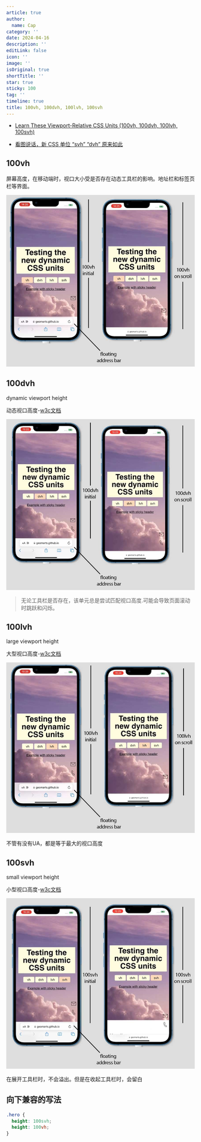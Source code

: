 ```yaml
---
article: true
author:
  name: Cap
category: ''
date: 2024-04-16
description: ''
editLink: false
icon: ''
image: ''
isOriginal: true
shortTitle: ''
star: true
sticky: 100
tag: ''
timeline: true
title: 100vh, 100dvh, 100lvh, 100svh
---
```





- [Learn These Viewport-Relative CSS Units (100vh, 100dvh, 100lvh, 100svh)](https://webdesign.tutsplus.com/learn-these-viewport-relative-css-units-100vh-100dvh-100lvh-100svh--cms-108537t)

- [看图说话，新 CSS 单位 “svh” “dvh” 原来如此](https://juejin.cn/post/7172332295058751496?searchId=2024041610280856F4151AFCFD08FCCE78)

## 100vh

屏幕高度，在移动端时，视口大小受是否存在动态工具栏的影响。地址栏和标签页栏等界面。

![alt text](image.png)

## 100dvh

dynamic viewport height

动态视口高度-[w3c文档](https://www.w3.org/TR/css-values-4/#dynamic-viewport-size)

![alt text](image-1.png)

> 无论工具栏是否存在，该单元总是尝试匹配视口高度.可能会导致页面滚动时跳跃和闪烁。

## 100lvh

large viewport height

大型视口高度-[w3c文档](https://www.w3.org/TR/css-values-4/#large-viewport-size)

![alt text](image-2.png)

不管有没有UA，都是等于最大的视口高度

## 100svh

small viewport height

小型视口高度-[w3c文档](https://www.w3.org/TR/css-values-4/#small-viewport-size)

![alt text](image-3.png)

在展开工具栏时，不会溢出。但是在收起工具栏时，会留白

## 向下兼容的写法

```css
.hero {
  height: 100svh;
  height: 100vh;
}
```
